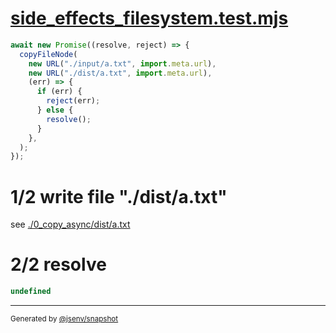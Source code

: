 # [side_effects_filesystem.test.mjs](../../side_effects_filesystem.test.mjs)

```js
await new Promise((resolve, reject) => {
  copyFileNode(
    new URL("./input/a.txt", import.meta.url),
    new URL("./dist/a.txt", import.meta.url),
    (err) => {
      if (err) {
        reject(err);
      } else {
        resolve();
      }
    },
  );
});
```

# 1/2 write file "./dist/a.txt"

see [./0_copy_async/dist/a.txt](./0_copy_async/dist/a.txt)

# 2/2 resolve

```js
undefined
```

---

<sub>
  Generated by <a href="https://github.com/jsenv/core/tree/main/packages/independent/snapshot">@jsenv/snapshot</a>
</sub>

